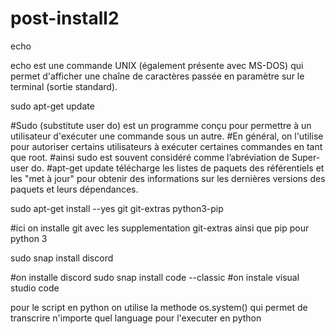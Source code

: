 # post-install2

echo 

echo est une commande UNIX (également présente avec MS-DOS) qui permet d'afficher une chaîne de caractères passée en paramètre sur le terminal (sortie standard).

sudo apt-get update 

#Sudo (substitute user do) est un programme conçu pour permettre à un utilisateur d'exécuter une commande sous un autre.
#En général, on l'utilise pour autoriser certains utilisateurs à exécuter certaines commandes en tant que root.
#ainsi sudo est souvent considéré comme l’abréviation de Super-user do.
#apt-get update télécharge les listes de paquets des référentiels et les "met à jour" pour obtenir des informations sur les dernières versions des paquets et leurs dépendances.

sudo apt-get install --yes git git-extras python3-pip 

#ici on installe git avec les supplementation git-extras ainsi que pip pour python 3 

sudo snap install discord 

#on installe discord 
sudo snap install code --classic
#on instale visual studio code


pour le script en python on utilise la methode 
os.system() qui permet de transcrire n'importe quel language pour l'executer en python 
